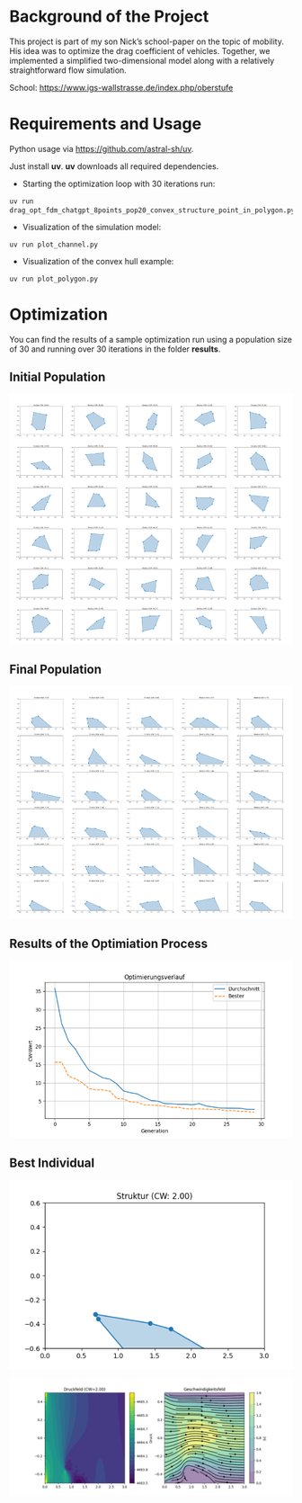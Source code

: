 # Background of the Project
This project is part of my son Nick’s school-paper on the topic of mobility. His idea was to optimize the drag coefficient of vehicles. Together, we implemented a simplified two-dimensional model along with a relatively straightforward flow simulation.

School: https://www.igs-wallstrasse.de/index.php/oberstufe

# Requirements and Usage

Python usage via https://github.com/astral-sh/uv.

Just install **uv**. **uv** downloads all required dependencies.

- Starting the optimization loop with 30 iterations run:
```
uv run drag_opt_fdm_chatgpt_8points_pop20_convex_structure_point_in_polygon.py
```

- Visualization of the simulation model:
```
uv run plot_channel.py
```

- Visualization of the convex hull example:
```
uv run plot_polygon.py
```

# Optimization
You can find the results of a sample optimization run using a population size of 30 and running over 30 iterations in the folder **results**.

## Initial Population
![Initial Population](results/initial_population.png "Initial Population")

## Final Population
![Final Population](results/final_population.png "Final Population")

## Results of the Optimiation Process
![Optimization Results](results/optimization_progress.png "Optimization Results")

## Best Individual
![Best Indivivual](results/best/ind_00/form.png "Best Indivivual")

![Best Indivivual](results/best/ind_00/ns_solution.png "Best Indivivual")


